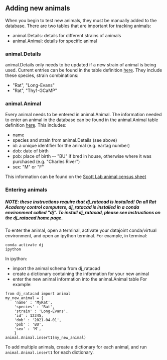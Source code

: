 ## Adding new animals

When you begin to test new animals, they must be manually added to the database. There are two tables that are important for tracking animals:
- animal.Details: details for different strains of animals
- animal.Animal: details for specific animal


### animal.Details 

animal.Details only needs to be updated if a new strain of animal is being used. Current entries can be found in the table definition [here](../dj_ratacad/animal.py). They include these species, strain combinations:
- "Rat", "Long-Evans"
- "Rat", "Thy1-GCaMP"


### animal.Animal

Every animal needs to be entered in animal.Animal. The information needed to enter an animal in the database can be found in the animal.Animal table definition [here](../dj_ratacad/animal.py). This includes:
- name
- species and strain from animal.Details (see above)
- id: a unique identifier for the animal (e.g. eartag number)
- dob: date of birth
- pob: place of birth -- "BU" if bred in house, otherwise where it was purchased (e.g. "Charles River")
- sex: "M" or "F"

This information can be found on the [Scott Lab animal census sheet](https://docs.google.com/spreadsheets/d/188ymM6_04A6bwrk0CHPvVxHyYXW6LBybO3Pq-mzodso/edit#gid=976455736)

### Entering animals

##### NOTE: these instructions require that dj_ratacad is installed! On all Rat Academy control computers, dj_ratacad is installed in a conda environment called "dj". To install dj_ratacad, please see instructions on the [dj_ratacad home page](../).


To enter the animal, open a terminal, activate your datajoint conda/virtual environment, and open an ipython terminal. For example, in terminal:
```
conda activate dj
ipython
```

In ipython:
- import the animal schema from dj_ratacad
- create a dictionary containing the information for your new animal
- enter the new animal information into the animal.Animal table
For example:
```
from dj_ratacad import animal
my_new_animal = {
    'name' : 'MyRat',
    'species' : 'Rat',
    'strain' : 'Long-Evans',
    'id' : 12345,
    'dob' : '2021-04-01',
    'pob' : 'BU',
    'sex' : 'M',
    }
animal.Animal.insert1(my_new_animal)
```
To add multiple animals, create a dictionary for each animal, and run `animal.Animal.insert1` for each dictionary.